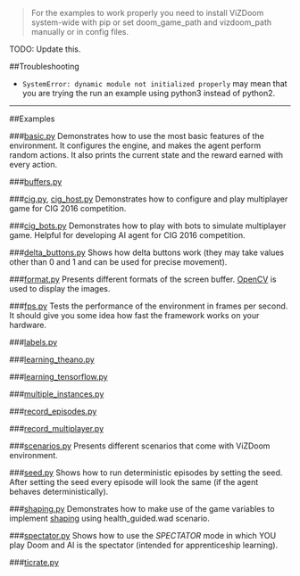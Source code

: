 > For the examples to work properly you need to install ViZDoom system-wide with pip or set doom_game_path and vizdoom_path manually or in config files.

TODO: Update this.

##Troubleshooting
 * `SystemError: dynamic module not initialized properly` may mean that you are trying the run an example using python3 instead of python2.

---
##Examples

###[basic.py](https://github.com/Marqt/ViZDoom/blob/master/examples/python/basic.py)
Demonstrates how to use the most basic features of the environment. It configures the engine, and makes the agent perform random actions. It also prints the current state and the reward earned with every action.

###[buffers.py](https://github.com/Marqt/ViZDoom/blob/master/examples/python/buffers.py)

###[cig.py](https://github.com/Marqt/ViZDoom/blob/master/examples/python/cig.py), [cig_host.py](https://github.com/Marqt/ViZDoom/blob/master/examples/python/cig_host.py)
Demonstrates how to configure and play multiplayer game for CIG 2016 competition.

###[cig_bots.py](https://github.com/Marqt/ViZDoom/blob/master/examples/python/cig_bots.py)
Demonstrates how to play with bots to simulate multiplayer game. Helpful for developing AI agent for CIG 2016 competition.

###[delta_buttons.py](https://github.com/Marqt/ViZDoom/blob/master/examples/python/delta_buttons.py)
Shows how delta buttons work (they may take values other than 0 and 1 and can be used for precise movement).

###[format.py](https://github.com/Marqt/ViZDoom/blob/master/examples/python/format.py)
Presents different formats of the screen buffer. [OpenCV](http://opencv.org/) is used to display the images.

###[fps.py](https://github.com/Marqt/ViZDoom/blob/master/examples/python/fps.py)
Tests the performance of the environment in frames per second. It should give you some idea how fast the framework works on your hardware.

###[labels.py](https://github.com/Marqt/ViZDoom/blob/master/examples/python/labels.py)

###[learning_theano.py](https://github.com/Marqt/ViZDoom/blob/master/examples/python/learning_theano.py)

###[learning_tensorflow.py](https://github.com/Marqt/ViZDoom/blob/master/examples/python/learning_tensorflow.py)

###[multiple_instances.py](https://github.com/Marqt/ViZDoom/blob/master/examples/python/multiple_instances.py)

###[record_episodes.py](https://github.com/Marqt/ViZDoom/blob/master/examples/python/record_episodes.py)

###[record_multiplayer.py](https://github.com/Marqt/ViZDoom/blob/master/examples/python/record_multiplayer.py)

###[scenarios.py](https://github.com/Marqt/ViZDoom/blob/master/examples/python/scenarios.py)
Presents different scenarios that come with ViZDoom environment.

###[seed.py](https://github.com/Marqt/ViZDoom/blob/master/examples/python/seed.py)
Shows how to run deterministic episodes by setting the seed. After setting the seed every episode will look the same (if the agent behaves deterministically).

###[shaping.py](https://github.com/Marqt/ViZDoom/blob/master/examples/python/shaping.py)
Demonstrates how to make use of the game variables to implement [shaping](https://en.wikipedia.org/wiki/Shaping_(psychology)) using health_guided.wad scenario.

###[spectator.py](https://github.com/Marqt/ViZDoom/blob/master/examples/python/spectator.py)
Shows how to use the *SPECTATOR* mode in which YOU play Doom and AI is the spectator (intended for apprenticeship learning).

###[ticrate.py](https://github.com/Marqt/ViZDoom/blob/master/examples/python/ticrate.py)
